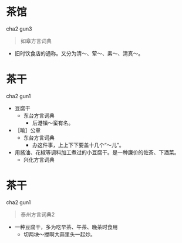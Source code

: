 # 茶馆
cha2 gun3
> 如皋方言词典
- 旧时饮食店的通称。又分为清～、荤～、素～、清真～。

# 茶干
cha2 gun1
+ 豆腐干
  * 东台方言词典
    - 后港镇～蛮有名。
+ ［喻］公章
  * 东台方言词典
    - 办这件事，上上下下要盖十几个“～儿”。
+ 用酱油、花椒等调料加工煮过的小豆腐干。是一种廉价的佐茶、下酒菜。
  * 兴化方言词典


# 茶干
cha2 gun1
> 泰州方言词典2
- 一种豆腐干，多为吃早茶、午茶、晚茶时食用
  - 切两块～搅啊大蒜里头一起炒。